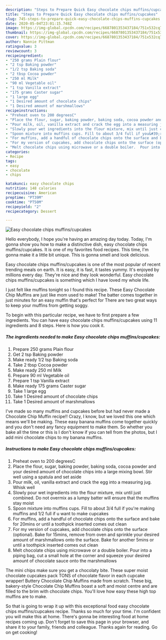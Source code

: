```yaml
---
description: "Steps to Prepare Quick Easy chocolate chips muffins/cupcakes"
title: "Steps to Prepare Quick Easy chocolate chips muffins/cupcakes"
slug: 745-steps-to-prepare-quick-easy-chocolate-chips-muffins-cupcakes
date: 2020-05-04T23:01:15.748Z
image: https://img-global.cpcdn.com/recipes/6687801353437184/751x532cq70/easy-chocolate-chips-muffinscupcakes-recipe-main-photo.jpg
thumbnail: https://img-global.cpcdn.com/recipes/6687801353437184/751x532cq70/easy-chocolate-chips-muffinscupcakes-recipe-main-photo.jpg
cover: https://img-global.cpcdn.com/recipes/6687801353437184/751x532cq70/easy-chocolate-chips-muffinscupcakes-recipe-main-photo.jpg
author: Nannie Pittman
ratingvalue: 3
reviewcount: 3
recipeingredient:
- "250 grams Plain flour"
- "2 tsp Baking powder"
- "1/2 tsp Baking soda"
- "2 tbsp Cocoa powder"
- "250 ml Milk"
- "90 ml Vegetable oil"
- "1 tsp Vanilla extract"
- "175 grams Caster sugar"
- "1 large egg"
- "1 Desired amount of chocolate chips"
- "1 Desired amount of marshmallows"
recipeinstructions:
- "Preheat oven to 200 degreesC"
- "Place the flour, sugar, baking powder, baking soda, cocoa powder and your desired amount of chocolate chips into a large mixing bowl. Stir well using a spatula and set aside"
- "Pour milk, oil, vanilla extract and crack the egg into a measuring jug. Whisk well"
- "Slowly pour wet ingredients into the flour mixture, mix until just combined. Do not overmix as a lumpy batter will ensure that the muffins stay moist"
- "Spoon mixture into muffins cups. Fill to about 3/4 full if you&#39;re making muffins and 1/2 full if u want to make cupcakes"
- "For muffins, add a handful of chocolate chips onto the surface and bake for 20mins or until a toothpick inserted comes out clean"
- "For my version of cupcakes, add chocolate chips onto the surface (optional).  Bake for 15mins, remove from oven and sprinkle your desired amount of marshmallows onto the surface. Bake for another 5mins or until a toothpick inserted comes out clean"
- "Melt chocolate chips using microwave or a double boiler.  Pour into a piping bag, cut a small hole at the corner and squeeze your desired amount of chocolate sauce onto the marshmallows"
categories:
- Recipe
tags:
- easy
- chocolate
- chips

katakunci: easy chocolate chips 
nutrition: 148 calories
recipecuisine: American
preptime: "PT39M"
cooktime: "PT50M"
recipeyield: "2"
recipecategory: Dessert

---
```



![Easy chocolate chips muffins/cupcakes](https://img-global.cpcdn.com/recipes/6687801353437184/751x532cq70/easy-chocolate-chips-muffinscupcakes-recipe-main-photo.jpg)

Hello everybody, I hope you're having an amazing day today. Today, I'm gonna show you how to make a distinctive dish, easy chocolate chips muffins/cupcakes. It is one of my favorites food recipes. This time, I'm gonna make it a little bit unique. This is gonna smell and look delicious.

Easy chocolate chips muffins/cupcakes is one of the most popular of recent trending meals on earth. It is easy, it is fast, it tastes yummy. It's enjoyed by millions every day. They're nice and they look wonderful. Easy chocolate chips muffins/cupcakes is something which I have loved my whole life.

I just felt like muffins tonight so I found this recipe. These Easy Chocolate Chip Muffins are just like mom used to make! The batter comes together in just minutes for an easy muffin that&#39;s perfect for There are two great ways to keep your muffins from getting soggy.


To begin with this particular recipe, we have to first prepare a few ingredients. You can have easy chocolate chips muffins/cupcakes using 11 ingredients and 8 steps. Here is how you cook it.

<!--inarticleads1-->

##### The ingredients needed to make Easy chocolate chips muffins/cupcakes:

1. Prepare 250 grams Plain flour
1. Get 2 tsp Baking powder
1. Make ready 1/2 tsp Baking soda
1. Take 2 tbsp Cocoa powder
1. Make ready 250 ml Milk
1. Prepare 90 ml Vegetable oil
1. Prepare 1 tsp Vanilla extract
1. Make ready 175 grams Caster sugar
1. Take 1 large egg
1. Take 1 Desired amount of chocolate chips
1. Take 1 Desired amount of marshmallows


I&#39;ve made so many muffins and cupcakes before but had never made a Chocolate Chip Muffin recipe!! Crazy, I know, but we loved this one which means we&#39;ll be making. These easy banana muffins come together quickly and you don&#39;t need any fancy equipment to make them. So whether you bake all the time or this is I don&#39;t know if you can tell from the photos, but I add mini chocolate chips to my banana muffins. 

<!--inarticleads2-->

##### Instructions to make Easy chocolate chips muffins/cupcakes:

1. Preheat oven to 200 degreesC
1. Place the flour, sugar, baking powder, baking soda, cocoa powder and your desired amount of chocolate chips into a large mixing bowl. Stir well using a spatula and set aside
1. Pour milk, oil, vanilla extract and crack the egg into a measuring jug. Whisk well
1. Slowly pour wet ingredients into the flour mixture, mix until just combined. Do not overmix as a lumpy batter will ensure that the muffins stay moist
1. Spoon mixture into muffins cups. Fill to about 3/4 full if you&#39;re making muffins and 1/2 full if u want to make cupcakes
1. For muffins, add a handful of chocolate chips onto the surface and bake for 20mins or until a toothpick inserted comes out clean
1. For my version of cupcakes, add chocolate chips onto the surface (optional).  Bake for 15mins, remove from oven and sprinkle your desired amount of marshmallows onto the surface. Bake for another 5mins or until a toothpick inserted comes out clean
1. Melt chocolate chips using microwave or a double boiler.  Pour into a piping bag, cut a small hole at the corner and squeeze your desired amount of chocolate sauce onto the marshmallows


The mini chips make sure you get a chocolaty bite. These super moist chocolate cupcakes pack TONS of chocolate flavor in each cupcake wrapper! Buttery Chocolate Chip Muffins made from scratch. These big, bakery-style Chocolate Chip Muffins boast a soft and moist centre and are filled to the brim with chocolate chips. You&#39;ll love how easy these high top muffins are to make. 

So that is going to wrap it up with this exceptional food easy chocolate chips muffins/cupcakes recipe. Thanks so much for your time. I'm confident you will make this at home. There's gonna be interesting food at home recipes coming up. Don't forget to save this page in your browser, and share it to your family, friends and colleague. Thanks again for reading. Go on get cooking!
